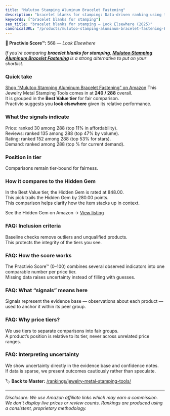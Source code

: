 ```yaml
---
title: "Mulutoo Stamping Aluminum Bracelet Fastening"
description: "bracelet blanks for stamping: Data-driven ranking using the Practivio Score™. Positioned by quality, value, demand, findability, momentum."
keywords: ["bracelet blanks for stamping"]
seo_title: "bracelet blanks for stamping — Look Elsewhere (2025)"
canonicalURL: "/products/mulutoo-stamping-aluminum-bracelet-fastening-B0963VD6V6/"
---
```


**🚫 Practivio Score™:** 568 — _Look Elsewhere_


*If you're comparing **bracelet blanks for stamping**, **[Mulutoo Stamping Aluminum Bracelet Fastening](https://www.amazon.com/dp/B0963VD6V6?tag=practivio-20)** is a strong alternative to put on your shortlist.*
### Quick take
[Shop “Mulutoo Stamping Aluminum Bracelet Fastening” on Amazon](https://www.amazon.com/dp/B0963VD6V6?tag=practivio-20)
This Jewelry Metal Stamping Tools comes in at **240 / 288** overall.  
It is grouped in the **Best Value tier** for fair comparison.  
Practivio suggests you **look elsewhere** given its relative performance.

### What the signals indicate
Price: ranked 30 among 288 (top 11% in affordability).  
Reviews: ranked 135 among 288 (top 47% by volume).  
Rating: ranked 152 among 288 (top 53% for stars).  
Demand: ranked  among 288 (top % for current demand).

### Position in tier
Comparisons remain tier-bound for fairness.

### How it compares to the Hidden Gem
In the Best Value tier, the Hidden Gem is rated at 848.00.  
This pick trails the Hidden Gem by 280.00 points.  
This comparison helps clarify how the item stacks up in context.  

See the Hidden Gem on Amazon → [View listing](https://www.amazon.com/dp/B07WNR8Y2L?tag=practivio-20)

### FAQ: Inclusion criteria
Baseline checks remove outliers and unqualified products.  
This protects the integrity of the tiers you see.

### FAQ: How the score works
The Practivio Score™ (0–100) combines several observed indicators into one comparable number per price tier.  
Missing data raises uncertainty instead of filling with guesses.

### FAQ: What “signals” means here
Signals represent the evidence base — observations about each product — used to anchor it within its peer group.

### FAQ: Why price tiers?
We use tiers to separate comparisons into fair groups.  
A product’s position is relative to its tier, never across unrelated price ranges.

### FAQ: Interpreting uncertainty
We show uncertainty directly in the evidence base and confidence notes.  
If data is sparse, we present outcomes cautiously rather than speculate.


🏷️ **Back to Master:** [/rankings/jewelry-metal-stamping-tools/](/rankings/jewelry-metal-stamping-tools/)

---
_Disclosure: We use Amazon affiliate links which may earn a commission. We don’t display live prices or review counts. Rankings are produced using a consistent, proprietary methodology._
